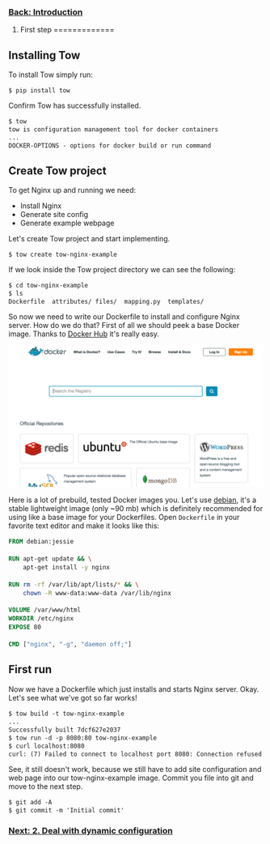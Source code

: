 ### [Back: Introduction](../introduction.md)

1. First step
=============

## Installing Tow

To install Tow simply run:

```console
$ pip install tow
```

Confirm Tow has successfully installed.

```console
$ tow
tow is configuration management tool for docker containers
...
DOCKER-OPTIONS - options for docker build or run command
```

## Create Tow project

To get Nginx up and running we need:

- Install Nginx
- Generate site config
- Generate example webpage

Let's create Tow project and start implementing.

```console
$ tow create tow-nginx-example
```

If we look inside the Tow project directory we can see the following:

```console
$ cd tow-nginx-example
$ ls
Dockerfile  attributes/ files/  mapping.py  templates/

```

So now we need to write our Dockerfile to install and configure Nginx server. How do we do that? First of all we should peek a base Docker image. Thanks to [Docker Hub](https://registry.hub.docker.com) it's really easy.

![Docker Hub](../images/docker-hub.png)

Here is a lot of prebuild, tested Docker images you. Let's use [debian](https://registry.hub.docker.com/_/debian/), it's a stable lightweight image (only ~90 mb) which is definitely recommended for using like a base image for your Dockerfiles. Open `Dockerfile` in your favorite text editor and make it looks like this:

```Dockerfile
FROM debian:jessie

RUN apt-get update && \
    apt-get install -y nginx

RUN rm -rf /var/lib/apt/lists/* && \
    chown -R www-data:www-data /var/lib/nginx

VOLUME /var/www/html
WORKDIR /etc/nginx
EXPOSE 80

CMD ["nginx", "-g", "daemon off;"]
```

## First run

Now we have a Dockerfile which just installs and starts Nginx server.
Okay. Let's see what we've got so far works!

```console
$ tow build -t tow-nginx-example
...
Successfully built 7dcf627e2037
$ tow run -d -p 8080:80 tow-nginx-example
$ curl localhost:8080
curl: (7) Failed to connect to localhost port 8080: Connection refused
```

See, it still doesn't work, because we still have to add site configuration and web page into our tow-nginx-example image. Commit you file into git and move to the next step.

```console
$ git add -A
$ git commit -m 'Initial commit'
```

### [Next: 2. Deal with dynamic configuration](step-2-deal-with-dynamic-configuration.md)